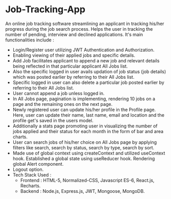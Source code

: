 # Job-Tracking-App
An online job tracking software streamlining an applicant in tracking his/her progress during the job search process. Helps the user in tracking the number of pending, interview and declined applications.
It's main functionalities include : 
- Login/Register user utilizing JWT Authentication and Authorization.
- Enabling viewing of their applied jobs and specific details.
- Add Job facilitates applicant to append a new job and relevant details being reflected in that particular applicant All Jobs list.
- Also the specific logged in user avails updation of job status (job details) which was posted earlier by referring to their All Jobs list.
- Specific logged in user can also delete a particular job posted earlier by referring to their All Jobs list.
- User cannot append a job unless logged in.
- In All Jobs page, pagination is implementing, rendering 10 jobs on a page and the remaining ones on the next page.
- Newly registered user can update his/her profile in the Profile page. Here, user can update their name, last name, email and location and the profile get's saved in the users model.
- Additionally a stats page promoting user in visualizing the number of jobs applied and their status for each month in the form of bar and area charts.
- User can search jobs of his/her choice on All Jobs page by applying filters like search, search by status, search by type, search by sort. 
- Made use of global context using createContext and utilized useContext hook. Established a global state using useReducer hook. Rendering global Alert component.
- Logout option.
- Tech Stack Used :
  - Frontend : HTML-5, Normalized-CSS, Javascript ES-6, React.js, Recharts.
  - Backend :  Node.js, Express.js, JWT, Mongoose, MongoDB.
